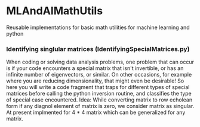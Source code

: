 # MLAndAIMathUtils
Reusable implementations for basic math utilities for machine learning and python

### Identifying singlular matrices (IdentifyingSpecialMatrices.py)

When coding or solving data analysis problems, one problem that can  occur is if your code encounters a special matrix that isn't invertible,  or has an infinite number of eigenvectors, or similar. On other  occasions, for example where you are reducing dimensionality, that might  even be desirable!  So here you will write a code fragment that traps  for different types of special matrices before calling the python  inversion routine, and classifies the type of special case encountered. Idea: While converting matrix to row echolean form if any diagnol element of matrix is zero, we consider matrix as singular. At present implmented for 4 * 4 matrix which can be generalized for any matrix.
